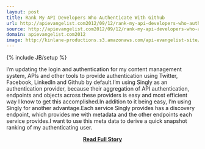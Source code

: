 ```yaml
---
layout: post
title: Rank My API Developers Who Authenticate With Github
url: http://apievangelist.com2012/09/12/rank-my-api-developers-who-authenticate-with-github/
source: http://apievangelist.com2012/09/12/rank-my-api-developers-who-authenticate-with-github/
domain: apievangelist.com2012
image: http://kinlane-productions.s3.amazonaws.com/api-evangelist-site/blog/singly-twitter-linkedin-github-facebook-authentication.png
---
```

{% include JB/setup %}<p>I’m updating the login and authentication for my content management system, APIs and other tools to provide authentication using Twitter, Facebook, LinkedIn and Github by default.I’m using Singly as an authentication provider, because their aggregation of API authentication, endpoints and objects across these providers is easy and most efficient way I know to get this accomplished.In addition to it being easy, I’m using Singly for another advantage.Each service Singly provides has a discovery endpoint, which provides me with metadata and the other endpoints each service provides.I want to use this meta data to derive a quick snapshot ranking of my authenticating user.</p>
<center><p><a href="http://apievangelist.com2012/09/12/rank-my-api-developers-who-authenticate-with-github/" style='padding:25px; font-sze:18px; font-weight: bold;'>Read Full Story</a></p></center>
